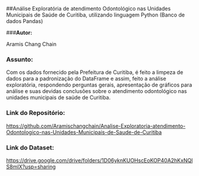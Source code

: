 ##Análise Exploratória de atendimento Odontológico nas Unidades Municipais de Saúde de Curitiba, utilizando linguagem Python (Banco de dados Pandas)

###**Autor:**

 Aramis Chang Chain

### **Assunto:**

 Com os dados fornecido pela Prefeitura de Curitiba, é feito a limpeza de dados para a padronização do DataFrame e assim, feito a análise exploratória, respondendo perguntas gerais, apresentação de gráficos para análise e suas devidas conclusões sobre o atendimento odontológico nas unidades municipais de saúde de Curitiba.

 ### **Link do Repositório:**

https://github.com/Aramischangchain/Analise-Exploratoria-atendimento-Odontologico-nas-Unidades-Municipais-de-Saude-de-Curitiba


### **Link do Dataset:**

https://drive.google.com/drive/folders/1D06yknKUOHscEoKOP40A2hKxNQlS8mIX?usp=sharing
